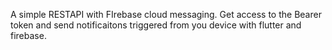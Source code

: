 A simple RESTAPI with FIrebase cloud messaging.
Get access to the Bearer token and send notificaitons triggered from you device with flutter and firebase.
